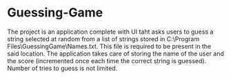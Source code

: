 # Guessing-Game
The project is an application complete with UI taht asks users to guess a string selected at random from a 
list of strings stored in C:\Program Files\GuessingGame\Names.txt. This file is required to be present in the said location. 
The application takes care of storing the name of the user and the score (incremented once each time the correct string is guessed).
Number of tries to guess is not limited.
